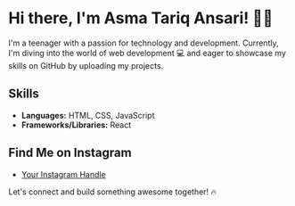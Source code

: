 # Hi there, I'm Asma Tariq Ansari! 👋🏻

I'm a teenager with a passion for technology and development. Currently, I'm diving into the world of web development 💻 and eager to showcase my skills on GitHub by uploading my projects.

## Skills
- **Languages:** HTML, CSS, JavaScript
- **Frameworks/Libraries:** React

## Find Me on Instagram
- [Your Instagram Handle](https://www.instagram.com/asmataariq/)

Let's connect and build something awesome together! 🔥

